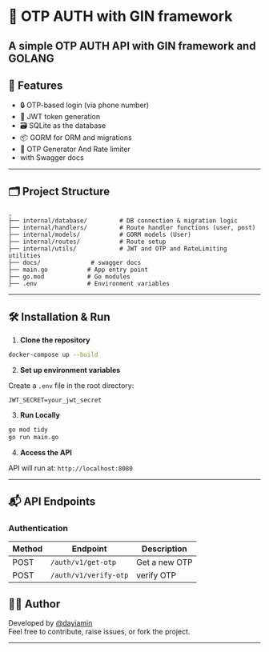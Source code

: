 # 📝 OTP AUTH with GIN framework

A simple OTP AUTH API with GIN framework and GOLANG 
---

## 🚀 Features

- 🔒 OTP-based login (via phone number)
- 🧾 JWT token generation
- 🗃 SQLite as the database
- 📦 GORM for ORM and migrations
- 🧪 OTP Generator And Rate limiter
- with Swagger docs 

---

## 🗂️ Project Structure

```
.
├── internal/database/         # DB connection & migration logic
├── internal/handlers/         # Route handler functions (user, post)
├── internal/models/           # GORM models (User)
├── internal/routes/           # Route setup
├── internal/utils/            # JWT and OTP and RateLimiting utilities
├── docs/              # swagger docs
├── main.go           # App entry point
├── go.mod            # Go modules
├── .env              # Environment variables
```

---

## 🛠️ Installation & Run

1. **Clone the repository**

```bash
docker-compose up --build
```

2. **Set up environment variables**

Create a `.env` file in the root directory:

```env
JWT_SECRET=your_jwt_secret
```

3. **Run Locally**

```bash
go mod tidy
go run main.go
```

4. **Access the API**

API will run at: `http://localhost:8080`

---

## 📬 API Endpoints

### Authentication
| Method | Endpoint         | Description         |
|--------|------------------|---------------------|
| POST   | `/auth/v1/get-otp `      | Get a new OTP   |
| POST   | `/auth/v1/verify-otp`         | verify OTP  |



## 🧑‍💻 Author

Developed by [@dayiamin](https://github.com/dayiamin)  
Feel free to contribute, raise issues, or fork the project.

---
